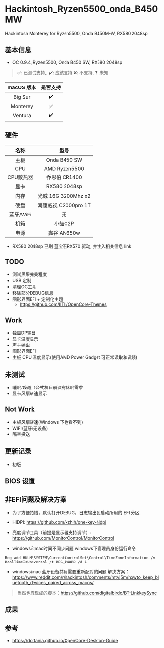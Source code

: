 # Hackintosh_Ryzen5500_onda_B450MW
Hackintosh Monterey for Ryzen5500, Onda B450M-W, RX580 2048sp

## 基本信息
* OC 0.9.4, Ryzen5500, Onda B450 SW, RX580 2048sp

> ✅: 已测试支持,, ✔️: 应该支持 ❌: 不支持, ❓: 未知  

| macOS 版本 | 是否支持 |
| :--------: | :------: |
|  Big Sur   |    ✔️     |
|  Monterey  |    ✅     |
|  Ventura   |    ✔️     |

## 硬件
|   名称    |         型号         |
| :-------: | :------------------: |
|   主板    |     Onda B450 SW     |
|    CPU    |    AMD Ryzen5500     |
| CPU散热器 |    乔思伯 CR1400     |
|   显卡    |     RX580 2048sp     |
|   内存    | 光威 16G 3200Mhz x2  |
|   硬盘    | 海康威视 C2000pro 1T |
| 蓝牙/WiFi |          无          |
|   机箱    |       小喆C2P        |
|   电源    |     鑫谷 AN650w      |

* RX580 2048sp 已刷 蓝宝石RX570 驱动, 并注入相关信息 link

## TODO
* 测试黑果完美程度
* USB 定制
* 清理OC工具
* 移除部分DEBUG信息
* 图形界面EFI + 定制化主题
  * https://github.com/IITII/OpenCore-Themes

## Work
* 独显DP输出
* 显卡温度显示
* 声卡输出
* 图形界面EFI
* 主板 CPU 温度显示(使用AMD Power Gadget 可正常读取和调频)
## 未测试
* 睡眠/唤醒（台式机目前没有休眠需求
* 显卡风扇转速显示
## Not Work
* 主板风扇转速(Windows 下也看不到)
* WIFI/蓝牙(无设备)
* 隔空投送
## 更新记录
* 初版
## BIOS 设置
## 非EFI问题及解决方案

* 为了方便拍错，默认打开DEBUG，日志输出到启动所用的 EFI 分区

* HIDPI: https://github.com/xzhih/one-key-hidpi
* 亮度调节工具（前提是显示器支持调节）: https://github.com/MonitorControl/MonitorControl

* windows和mac时间不同步问题 windows下管理员身份运行命令
```pwsh
Reg add HKLM\SYSTEM\CurrentControlSet\Control\TimeZoneInformation /v RealTimeIsUniversal /t REG_DWORD /d 1
```
* windows/mac 蓝牙设备共用需要重新配对的问题 解决方案：https://www.reddit.com/r/hackintosh/comments/mtvj5m/howto_keep_bluetooth_devices_paired_across_macos/

> 当然也有现成的脚本：https://github.com/digitalbirdo/BT-LinkkeySync  
## 成果
## 参考

* https://dortania.github.io/OpenCore-Desktop-Guide
